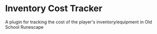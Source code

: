 # Inventory Cost Tracker
A plugin for tracking the cost of the player's inventory/equipment in Old School Runescape